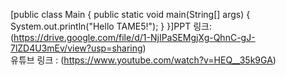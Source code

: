 [public class Main {
    public static void main(String[] args) {
        System.out.println("Hello TAME5!");
    }
}]PPT 링크: (https://drive.google.com/file/d/1-NjIPaSEMgjXg-QhnC-gJ-7lZD4U3mEv/view?usp=sharing)  
유튜브 링크 :
(https://www.youtube.com/watch?v=HEQ__35k9GA)
